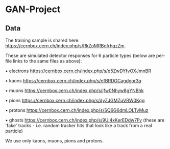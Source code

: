 # GAN-Project


## Data

The training sample is shared here: https://cernbox.cern.ch/index.php/s/RkZoMRBofrhqzZm.

These are simulated detector responses for 6 particle types (below are per-file links to the same files as above):

  • electrons https://cernbox.cern.ch/index.php/s/q5ZwDYfvOXJmnBR
  
  • kaons https://cernbox.cern.ch/index.php/s/nfBRDGCagdgor3q
  
  • muons https://cernbox.cern.ch/index.php/s/jfw0Nhyw8gYNBhk
  
  • pions https://cernbox.cern.ch/index.php/s/dyZJGMZuVRW0Kgg
  
  • protons https://cernbox.cern.ch/index.php/s/SQ6G6dmLOLTvMuz
  
  • ghosts https://cernbox.cern.ch/index.php/s/9Ui4xKerEDdw7Fv (these are 'fake' tracks - i.e. random tracker hits that look like a track from a real particle)
  
We use only kaons, muons, pions and protons.

